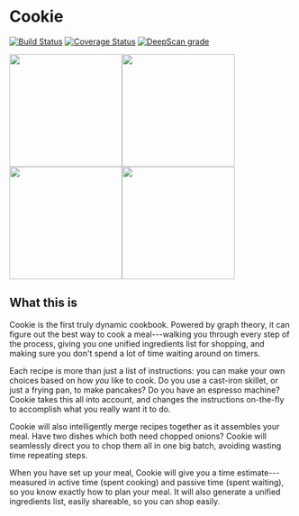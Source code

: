 # Cookie

[![Build Status](https://travis-ci.com/UpperMountain/dynamic-cookbook.svg?branch=master)](https://travis-ci.com/UpperMountain/dynamic-cookbook)
[![Coverage Status](https://coveralls.io/repos/github/UpperMountain/dynamic-cookbook/badge.svg?branch=master)](https://coveralls.io/github/UpperMountain/dynamic-cookbook?branch=master)
[![DeepScan grade](https://deepscan.io/api/teams/779/projects/5613/branches/43243/badge/grade.svg)](https://deepscan.io/dashboard#view=project&tid=779&pid=5613&bid=43243)

<div style="display:flex; flex-direction:row; flex-wrap: wrap;">
<img width="200px" src="https://lh3.googleusercontent.com/X70sa6qP7SkXkAFhherEsyCoIqBURJJDTNv64vLQab8N6Ka0WoTdUv-q_LHrRrXDqI8=w1916-h967"/>
<img width="200px" src="https://lh3.googleusercontent.com/TKZkeV5wQfQpeN24U5CSsCFHvMJyYyFBZQSKdMCg5Pga1lphfeE5ZumNZYmodruImWU=w1916-h967"/>
<img width="200px" src="https://lh3.googleusercontent.com/DXF6fsYRMzae0UPPNgzra0tSx-IHm7upTPZozuhCbhoXS7WNK0qXte_DuNa8tqEzpw=w1916-h967"/>
<img width="200px" src="https://lh3.googleusercontent.com/lkS87l3g5OMMUGZj8cafBoR62UzaEP4W2p5RTN1ZyuMvnMvz8N2btPVPi-guOHGZvg=w1916-h967"/>
</div>

## What this is

Cookie is the first truly dynamic cookbook. Powered by graph theory, it can figure out the best way to cook a meal---walking you through every step of the process, giving you one unified ingredients list for shopping, and making sure you don't spend a lot of time waiting around on timers.

Each recipe is more than just a list of instructions: you can make your own choices based on how *you* like to cook. Do you use a cast-iron skillet, or just a frying pan, to make pancakes? Do you have an espresso machine? Cookie takes this all into account, and changes the instructions on-the-fly to accomplish what you really want it to do.

Cookie will also intelligently merge recipes together as it assembles your meal. Have two dishes which both need chopped onions? Cookie will seamlessly direct you to chop them all in one big batch, avoiding wasting time repeating steps.

When you have set up your meal, Cookie will give you a time estimate---measured in active time (spent cooking) and passive time (spent waiting), so you know exactly how to plan your meal. It will also generate a unified ingredients list, easily shareable, so you can shop easily.

